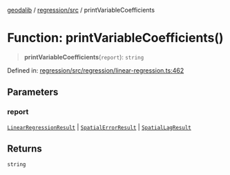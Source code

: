 [geodalib](../../../modules.md) / [regression/src](../index.md) / printVariableCoefficients

# Function: printVariableCoefficients()

> **printVariableCoefficients**(`report`): `string`

Defined in: [regression/src/regression/linear-regression.ts:462](https://github.com/GeoDaCenter/geoda-lib/blob/04471ecd75dbfe13a0a0fbff4b6e7d785ad0f8e7/js/packages/regression/src/regression/linear-regression.ts#L462)

## Parameters

### report

[`LinearRegressionResult`](../type-aliases/LinearRegressionResult.md) | [`SpatialErrorResult`](../type-aliases/SpatialErrorResult.md) | [`SpatialLagResult`](../type-aliases/SpatialLagResult.md)

## Returns

`string`

